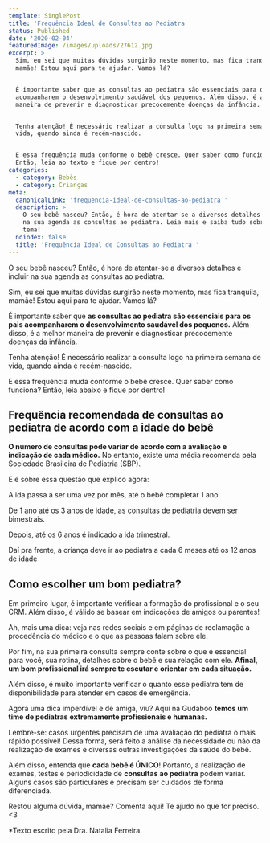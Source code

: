 ```yaml
---
template: SinglePost
title: 'Frequência Ideal de Consultas ao Pediatra '
status: Published
date: '2020-02-04'
featuredImage: /images/uploads/27612.jpg
excerpt: >
  Sim, eu sei que muitas dúvidas surgirão neste momento, mas fica tranquila,
  mamãe! Estou aqui para te ajudar. Vamos lá? 


  É importante saber que as consultas ao pediatra são essenciais para os pais
  acompanharem o desenvolvimento saudável dos pequenos. Além disso, é a melhor
  maneira de prevenir e diagnosticar precocemente doenças da infância.


  Tenha atenção! É necessário realizar a consulta logo na primeira semana de
  vida, quando ainda é recém-nascido. 


  E essa frequência muda conforme o bebê cresce. Quer saber como funciona?
  Então, leia ao texto e fique por dentro!
categories:
  - category: Bebês
  - category: Crianças
meta:
  canonicalLink: 'frequencia-ideal-de-consultas-ao-pediatra '
  description: >
    O seu bebê nasceu? Então, é hora de atentar-se a diversos detalhes e incluir
    na sua agenda as consultas ao pediatra. Leia mais e saiba tudo sobre esse
    tema! 
  noindex: false
  title: 'Frequência Ideal de Consultas ao Pediatra '
---
```

O seu bebê nasceu? Então, é hora de atentar-se a diversos detalhes e incluir na sua agenda as consultas ao pediatra.

Sim, eu sei que muitas dúvidas surgirão neste momento, mas fica tranquila, mamãe! Estou aqui para te ajudar.  Vamos lá? 

É importante saber que **as consultas ao pediatra são essenciais para os pais acompanharem o desenvolvimento saudável dos pequenos.** Além disso, é a melhor maneira de prevenir e diagnosticar precocemente doenças da infância.

Tenha atenção! É necessário realizar a consulta logo na primeira semana de vida, quando ainda é recém-nascido. 

E essa frequência muda conforme o bebê cresce. Quer saber como funciona? Então, leia abaixo e fique por dentro!

## Frequência recomendada  de consultas ao pediatra de  acordo com a idade do bebê

**O número de consultas pode variar de acordo com a avaliação e indicação de cada médico.** No entanto, existe uma média recomenda pela Sociedade Brasileira de Pediatria (SBP). 

E é sobre essa questão que explico agora: 

A ida passa a ser uma vez por mês, até o bebê completar 1 ano.

De 1 ano até os 3 anos de idade, as consultas de pediatria devem ser bimestrais.

Depois, até os 6 anos é indicado a ida trimestral.

Daí pra frente, a criança deve ir ao pediatra a cada 6 meses até os 12 anos de idade

## Como escolher um bom pediatra?

Em primeiro lugar, é importante verificar a formação do profissional e o seu CRM. Além disso, é válido se basear em indicações de amigos ou parentes!

Ah, mais uma dica: veja nas redes sociais e em páginas de reclamação a procedência do médico e o que as pessoas falam sobre ele. 

Por fim, na sua primeira consulta sempre conte sobre o que é essencial para você, sua rotina, detalhes sobre o bebê e sua relação com ele. **Afinal, um bom profissional irá sempre te escutar e orientar em cada situação.**

Além disso, é muito importante verificar o quanto esse pediatra tem de disponibilidade para atender em casos de emergência. 

Agora uma dica imperdível e de amiga, viu? Aqui na Gudaboo **temos um time de pediatras extremamente profissionais e humanas.**

Lembre-se: casos urgentes precisam de uma avaliação do pediatra o mais rápido possível! Dessa forma, será feito a análise da necessidade ou não da realização de exames e diversas outras investigações da saúde do bebê. 

Além disso, entenda que **cada bebê é ÚNICO**! Portanto, a realização de exames, testes e periodicidade de **consultas ao pediatra** podem variar. Alguns casos são particulares e precisam ser cuidados de forma diferenciada. 

Restou alguma dúvida, mamãe? Comenta aqui! Te ajudo no que for preciso. <3

\*Texto escrito pela Dra. Natalia Ferreira.
